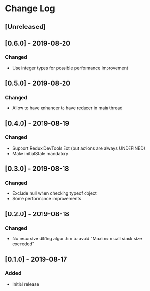 # Change Log

## [Unreleased]

## [0.6.0] - 2019-08-20
### Changed
- Use integer types for possible performance improvement

## [0.5.0] - 2019-08-20
### Changed
- Allow to have enhancer to have reducer in main thread

## [0.4.0] - 2019-08-19
### Changed
- Support Redux DevTools Ext (but actions are always UNDEFINED)
- Make initialState mandatory

## [0.3.0] - 2019-08-18
### Changed
- Exclude null when checking typeof object
- Some performance improvements

## [0.2.0] - 2019-08-18
### Changed
- No recursive diffing algorithm to avoid "Maximum call stack size exceeded"

## [0.1.0] - 2019-08-17
### Added
- Initial release
